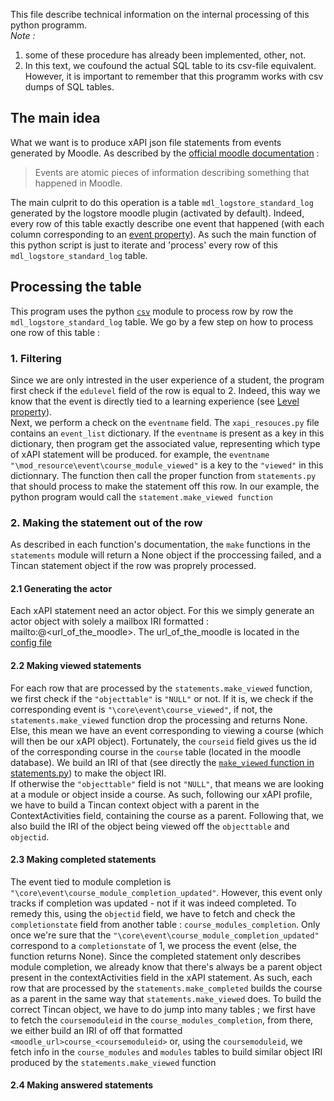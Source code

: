 This file describe technical information on the internal processing of this python programm.  
*Note :*
1. some of these procedure has already been implemented, other, not.
2. In this text, we coufound the actual SQL table to its csv-file equivalent. However, it is important to remember that this programm works with csv dumps of SQL tables.

## The main idea
What we want is to produce xAPI json file statements from events generated by Moodle. As described by the [official moodle documentation](https://docs.moodle.org/dev/Events_API) : 
> Events are atomic pieces of information describing something that happened in Moodle.

The main culprit to do this operation is a table `mdl_logstore_standard_log` generated by the logstore moodle plugin (activated by default). Indeed, every row of this table exactly describe one event that happened (with each column corresponding to an [event property](https://docs.moodle.org/dev/Events_API#Properties)). As such the main function of this python script is just to iterate and 'process' every row of this `mdl_logstore_standard_log` table.

## Processing the table
This program uses the python [`csv`](https://docs.python.org/3/library/csv.html) module to process row by row the `mdl_logstore_standard_log` table.
We go by a few step on how to process one row of this table :

### 1. Filtering
Since we are only intrested in the user experience of a student, the program first check if the `edulevel` field of the row is equal to 2. Indeed, this way we know that the event is directly tied to a learning experience (see [Level property](https://docs.moodle.org/dev/Events_API#Level_property)).  
Next, we perform a check on the `eventname` field. The `xapi_resouces.py` file contains an `event_list` dictionary. If the `eventname` is present as a key in this dictionary, then program get the associated value, representing which type of xAPI statement will be produced. for example, the `eventname "\mod_resource\event\course_module_viewed"` is a key to the `"viewed"` in this dictionnary. The function then call the proper function from `statements.py` that should process to make the statement off this row. In our example, the python program would call the `statement.make_viewed function`

### 2. Making the statement out of the row
As described in each function's documentation, the `make` functions in the `statements` module will return a None object if the proccessing failed, and a Tincan statement object if the row was proprely processed.

#### 2.1 Generating the actor
Each xAPI statement need an actor object. For this we simply generate an actor object with solely a mailbox IRI formatted : mailto:<userid>@<url_of_the_moodle>. The url_of_the_moodle is located in the [config file](app_xapi/config.py)

#### 2.2 Making viewed statements
For each row that are processed by the `statements.make_viewed` function, we first check if the `"objecttable"` is `"NULL"` or not. If it is, we check if the corresponding event is `"\core\event\course_viewed"`, if not, the `statements.make_viewed` function drop the processing and returns None. Else, this mean we have an event corresponding to viewing a course (which will then be our xAPI object). Fortunately, the `courseid` field gives us the id of the corresponding course in the `course` table (located in the moodle database). We build an IRI of that (see directly the [`make_viewed` function in statements.py](app_xapi/statements.py)) to make the object IRI.  
If otherwise the `"objecttable"` field is not `"NULL"`, that means we are looking at a module or object inside a course. As such, following our xAPI profile, we have to build a Tincan context object with a parent in the ContextActivities field, containing the course as a parent. Following that, we also build the IRI of the object being viewed off the `objecttable` and `objectid`.

#### 2.3 Making completed statements  
The event tied to module completion is `"\core\event\course_module_completion_updated"`. However, this event only tracks if completion was updated - not if it was indeed completed. To remedy this,  using the `objectid` field, we have to fetch and check the `completionstate` field from another table : `course_modules_completion`. Only once we're sure that the `"\core\event\course_module_completion_updated"` correspond to a `completionstate` of 1, we process the event (else, the function returns None).
Since the completed statement only describes module completion, we already know that there's always be a parent object present in the contextActivities field in the xAPI statement. As such, each row that are processed by the `statements.make_completed` builds the course as a parent in the same way that `statements.make_viewed` does. To build the correct Tincan object, we have to do jump into many tables ; we first have to fetch the `coursemoduleid` in the `course_modules_completion`, from there, we either build an IRI of off that formatted `<moodle_url>course_<coursemoduleid>` or, using the `coursemoduleid`, we fetch info in the `course_modules` and `modules` tables to build similar object IRI produced by the `statements.make_viewed` function

#### 2.4 Making answered statements